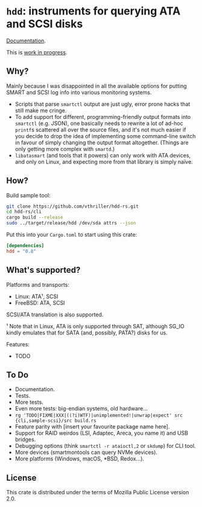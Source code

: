 # `hdd`: instruments for querying ATA and SCSI disks

[Documentation](https://docs.rs/hdd/).

This is [work in progress](#to-do).

## Why?

Mainly because I was disappointed in all the available options for putting SMART and SCSI log info into various monitoring systems.

* Scripts that parse `smartctl` output are just ugly, error prone hacks that still make me cringe.
* To add support for different, programming-friendly output formats into `smartctl` (e.g. JSON), one basically needs to rewrite a lot of ad-hoc `printf`s scattered all over the source files, and it's not much easier if you decide to drop the idea of implementing some command-line switch in favour of simply changing the output format altogether. (Things are only getting more complex with `smartd`.)
* `libatasmart` (and tools that it powers) can only work with ATA devices, and only on Linux, and expecting more from that library is simply naïve.

## How?

Build sample tool:

```sh
git clone https://github.com/vthriller/hdd-rs.git
cd hdd-rs/cli
cargo build --release
sudo ../target/release/hdd /dev/sda attrs --json
```

Put this into your `Cargo.toml` to start using this crate:
```toml
[dependencies]
hdd = "0.8"
```

## What's supported?

Platforms and transports:

* Linux: ATA¹, SCSI
* FreeBSD: ATA, SCSI

SCSI/ATA translation is also supported.

¹ Note that in Linux, ATA is only supported through SAT, although SG_IO kindly emulates that for SATA (and, possibly, PATA?) disks for us.

Features:

* TODO

## To Do

* Documentation.
* Tests.
* More tests.
* Even more tests: big-endian systems, old hardware…
* `rg 'TODO|FIXME|XXX|((?i)WTF)|unimplemented!|unwrap|expect' src {cli,sample-scsi}/src build.rs`
* Feature parity with [insert your favourite package name here].
* Support for RAID weirdos (LSI, Adaptec, Areca, you name it) and USB bridges.
* Debugging options (think `smartctl -r ataioctl,2` or `skdump`) for CLI tool.
* More devices (smartmontools can query NVMe devices).
* More platforms (Windows, macOS, \*BSD, Redox…).

## License

This crate is distributed under the terms of Mozilla Public License version 2.0.
